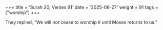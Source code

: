 +++
title = 'Surah 20, Verses 91'
date = '2025-08-27'
weight = 91
tags = ["worship"]
+++

They replied, “We will not cease to worship it until Moses returns to us.”